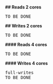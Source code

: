 **## Reads 2 cores**
<pre>
TO BE DONE
</pre>

**## Writes 2 cores**
<pre>
TO BE DONE
</pre>

**#### Reads 4 cores**
<pre>
TO BE DONE
</pre>

**#### Writes 4 cores**
<pre>
full-writes
TO BE DONE
</pre>
